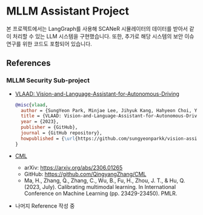 # MLLM Assistant Project

본 프로젝트에서는 LangGraph를 사용해 SCANeR 시뮬레이터의 데이터를 받아서 같이 처리할 수 있는 LLM 시스템을 구현했습니다. 또한, 추가로 해당 시스템의 보안 이슈 연구를 위한 코드도 포함되어 있습니다.

## References

### MLLM Security Sub-project

- [VLAAD: Vision-and-Language-Assistant-for-Autonomous-Driving](https://github.com/sungyeonparkk/vision-assistant-for-driving)

  ```bibtex
  @misc{vlaad,
    author = {SungYeon Park, Minjae Lee, Jihyuk Kang, Hahyeon Choi, Yoonah Park, Juhwan Cho, Adam Lee},
    title = {VLAAD: Vision-and-Language-Assistant-for-Autonomous-Driving},
    year = {2023},
    publisher = {GitHub},
    journal = {GitHub repository},
    howpublished = {\url{https://github.com/sungyeonparkk/vision-assistant-for-driving}},
  }

- [CML](https://proceedings.mlr.press/v202/ma23i.html)
  + arXiv: https://arxiv.org/abs/2306.01265
  + GitHub: https://github.com/QingyangZhang/CML
  + Ma, H., Zhang, Q., Zhang, C., Wu, B., Fu, H., Zhou, J. T., & Hu, Q. (2023, July). Calibrating multimodal learning. In International Conference on Machine Learning (pp. 23429-23450). PMLR. 
  
- 나머지 Reference 작성 중